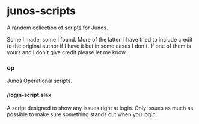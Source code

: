 # junos-scripts
A random collection of scripts for Junos.

Some I made, some I found. More of the latter. I have tried to include credit to the original author if I have it but in some cases I don't. If one of them is yours and I don't give credit please let me know.

### op

Junos Operational scripts.

#### /login-script.slax

A script designed to show any issues right at login. Only issues as much as possible to make sure something stands out when you login.
